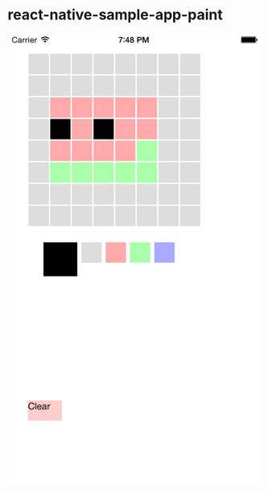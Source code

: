 # react-native-sample-app-paint
![](https://raw.githubusercontent.com/pompopo/react-native-sample-app-paint/master/image.png)
